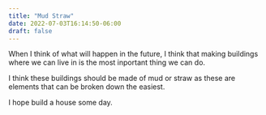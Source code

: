 ```yaml
---
title: "Mud Straw"
date: 2022-07-03T16:14:50-06:00
draft: false 
---
```


When I think of what will happen in the future, I think that making buildings where we can live in is the most inportant thing we can do.

I think these buildings should be made of mud or straw as these are elements that can be broken down the easiest.

I hope build a house some day.

